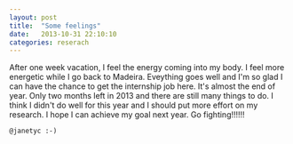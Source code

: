 ```yaml
---
layout: post
title:  "Some feelings"
date:   2013-10-31 22:10:10
categories: reserach
---
```


After one week vacation, I feel the energy coming into my body. I feel more energetic while I go back to Madeira. Eveything goes well and I'm so glad I can have the chance to get the internship job here. It's almost the end of year. Only two months left in 2013 and there are still many things to do. I think I didn't do well for this year and I should put more effort on my research. I hope I can achieve my goal next year. Go fighting!!!!!!


`@janetyc :-)`

